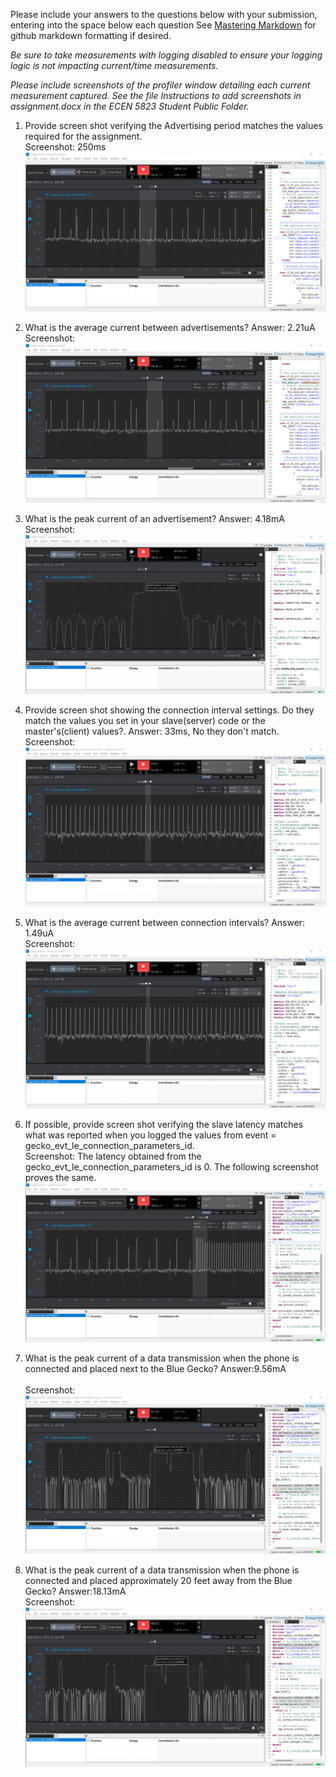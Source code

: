 Please include your answers to the questions below with your submission, entering into the space below each question
See [Mastering Markdown](https://guides.github.com/features/mastering-markdown/) for github markdown formatting if desired.

*Be sure to take measurements with logging disabled to ensure your logging logic is not impacting current/time measurements.*

*Please include screenshots of the profiler window detailing each current measurement captured.  See the file Instructions to add screenshots in assignment.docx in the ECEN 5823 Student Public Folder.*

1. Provide screen shot verifying the Advertising period matches the values required for the assignment.
   <br>Screenshot:  250ms
   ![advertising_period](../Screenshots/Assignment_5/Adv_period.png)  

2. What is the average current between advertisements?
   Answer: 2.21uA
   <br>Screenshot:  
   ![avg_current_between_advertisements](../Screenshots/Assignment_5/Avg_cur_btw_adv.png)  

3. What is the peak current of an advertisement? 
   Answer: 4.18mA
   <br>Screenshot:  
   ![peak_current_of_advertisement](../Screenshots/Assignment_5/Adv_peak_cur.png)  

4. Provide screen shot showing the connection interval settings. Do they match the values you set in your slave(server) code or the master's(client) values?.
Answer: 33ms, No they don't match.
   <br>Screenshot: 
   ![connection_interval](../Screenshots/Assignment_5/con_inv_period.png)  

5. What is the average current between connection intervals?
   Answer: 1.49uA
   <br>Screenshot:  
   ![avg_current_between_connection_intervals](../Screenshots/Assignment_5/con_avg_curr.png)  

6. If possible, provide screen shot verifying the slave latency matches what was reported when you logged the values from event = gecko_evt_le_connection_parameters_id. 
   <br>Screenshot: The latency obtained from the gecko_evt_le_connection_parameters_id is 0. The following screenshot proves the same.
   ![slave_latency](../Screenshots/Assignment_5/slave_latency.png)  

7. What is the peak current of a data transmission when the phone is connected and placed next to the Blue Gecko? 
   Answer:9.56mA  
   <br>Screenshot: 
   ![peak_current_phone_next_to](../Screenshots/Assignment_5/data_peak_curr_n.png)  
   
8. What is the peak current of a data transmission when the phone is connected and placed approximately 20 feet away from the Blue Gecko? 
   Answer:18.13mA
   <br>Screenshot:  
   ![peak_current_phone_20ft_away](../Screenshots/Assignment_5/data_peak_curr_20.png)  
   